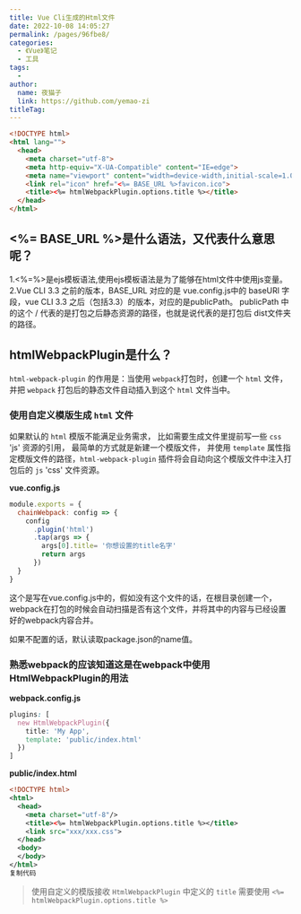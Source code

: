 ```yaml
---
title: Vue Cli生成的Html文件
date: 2022-10-08 14:05:27
permalink: /pages/96fbe8/
categories:
  - 《Vue》笔记
  - 工具
tags:
  - 
author: 
  name: 夜猫子
  link: https://github.com/yemao-zi
titleTag: 
---
```

~~~html
<!DOCTYPE html>
<html lang="">
  <head>
    <meta charset="utf-8">
    <meta http-equiv="X-UA-Compatible" content="IE=edge">
    <meta name="viewport" content="width=device-width,initial-scale=1.0">
    <link rel="icon" href="<%= BASE_URL %>favicon.ico">
    <title><%= htmlWebpackPlugin.options.title %></title>
  </head>
</html>
~~~

## <%= BASE_URL %>是什么语法，又代表什么意思呢？

1.<%=%>是ejs模板语法,使用ejs模板语法是为了能够在html文件中使用js变量。
2.Vue CLI 3.3 之前的版本，BASE_URL 对应的是 vue.config.js中的 baseURl 字段，vue CLI 3.3 之后（包括3.3）的版本，对应的是publicPath。
publicPath 中的这个 / 代表的是打包之后静态资源的路径，也就是说代表的是打包后 dist文件夹的路径。

## htmlWebpackPlugin是什么？

`html-webpack-plugin` 的作用是：当使用 `webpack`打包时，创建一个 `html` 文件，并把 `webpack` 打包后的静态文件自动插入到这个 `html` 文件当中。

### 使用自定义模版生成 `html` 文件

如果默认的 `html` 模版不能满足业务需求， 比如需要生成文件里提前写一些 `css` 'js' 资源的引用， 最简单的方式就是新建一个模版文件， 并使用 `template` 属性指定模版文件的路径，`html-webpack-plugin` 插件将会自动向这个模版文件中注入打包后的 `js` 'css' 文件资源。

**vue.config.js**

```js
module.exports = {
  chainWebpack: config => {
    config
      .plugin('html')
      .tap(args => {
        args[0].title= '你想设置的title名字'
        return args
      })
  }
}
```

这个是写在vue.config.js中的，假如没有这个文件的话，在根目录创建一个，webpack在打包的时候会自动扫描是否有这个文件，并将其中的内容与已经设置好的webpack内容合并。

如果不配置的话，默认读取package.json的name值。

### 熟悉webpack的应该知道这是在webpack中使用HtmlWebpackPlugin的用法

**webpack.config.js**

```css
plugins: [
  new HtmlWebpackPlugin({
    title: 'My App', 
    template: 'public/index.html'
  })
]
```

**public/index.html**

```xml
<!DOCTYPE html>
<html>
  <head>
    <meta charset="utf-8"/>
    <title><%= htmlWebpackPlugin.options.title %></title>
    <link src="xxx/xxx.css">
  </head>
  <body>
  </body>
</html>
复制代码
```

> 使用自定义的模版接收 `HtmlWebpackPlugin` 中定义的 `title` 需要使用 `<%= htmlWebpackPlugin.options.title %>`